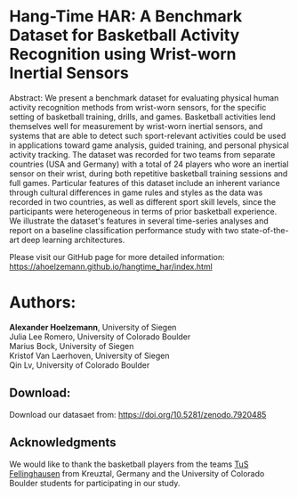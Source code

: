 # Hang-Time HAR: A Benchmark Dataset for Basketball Activity Recognition using Wrist-worn Inertial Sensors
Abstract: We present a benchmark dataset for evaluating physical human activity recognition methods from wrist-worn sensors, for the specific setting of basketball training, drills, and games.
Basketball activities lend themselves well for measurement by wrist-worn inertial sensors, and systems that are able to detect such sport-relevant activities could be used in applications toward game analysis, guided training, and personal physical activity tracking.
The dataset was recorded for two teams from separate countries (USA and Germany) with a total of 24 players who wore an inertial sensor on their wrist, during both repetitive basketball training sessions and full games.
Particular features of this dataset include an inherent variance through cultural differences in game rules and styles as the data was recorded in two countries, as well as different sport skill levels, since the participants were heterogeneous in terms of prior basketball experience.
We illustrate the dataset's features in several time-series analyses and report on a baseline classification performance study with two state-of-the-art deep learning architectures.

Please visit our GitHub page for more detailed information:
https://ahoelzemann.github.io/hangtime_har/index.html

# Authors:
<strong>Alexander Hoelzemann</strong>, University of Siegen<br>
Julia Lee Romero, University of Colorado Boulder<br>
Marius Bock, University of Siegen<br>
Kristof Van Laerhoven, University of Siegen<br>
Qin Lv, University of Colorado Boulder<br>

## Download:
Download our datasaet from: https://doi.org/10.5281/zenodo.7920485

## Acknowledgments
We would like to thank the basketball players from the teams [TuS Fellinghausen](https://tus-fellinghausen.de/) from Kreuztal, Germany and the University of Colorado Boulder students for participating in our study.